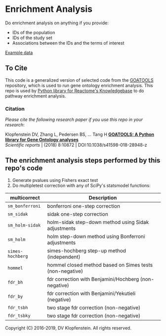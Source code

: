 # Enrichment Analysis

Do enrichment analysis on anything if you provide:
  * IDs of the population 
  * IDs of the study set
  * Associations between the IDs and the terms of interest

[Example data](data/exgo)

## To Cite
This code is a generalized version of selected code from the [GOATOOLS](https://github.com/tanghaibao/goatools) repository,
which is used to run gene ontology enrichment analysis. 
This repo is used by
[Python library for Reactome's Knowledgebase](https://github.com/dvklopfenstein/reactome_neo4j_py/blob/master/README.md)
to do pathway enrichment analysis.

### Citation
_Please cite the following research paper if you use this repo in your research_:

Klopfenstein DV, Zhang L, Pedersen BS, ... Tang H
[**GOATOOLS: A Python library for Gene Ontology analyses**](https://www.nature.com/articles/s41598-018-28948-z)    
_Scientific reports_ | (2018) 8:10872 | DOI:10.1038/s41598-018-28948-z

## The enrichment analysis steps performed by this repo's code
  1. Generate pvalues using Fishers exact test
  2. Do multipletest correction with any of SciPy's statsmodel functions:    

| multicorrect   | Description
|----------------|--------------------------------------
|`sm_bonferroni` | bonferroni one-step correction    
|`sm_sidak`      | sidak one-step correction    
|`sm_holm-sidak` | holm-sidak step-down method using Sidak adjustments    
|`sm_holm`       | holm step-down method using Bonferroni adjustments    
|`simes-hochberg`| simes-hochberg step-up method (independent)    
|`hommel`        | hommel closed method based on Simes tests (non-negative)    
|`fdr_bh`        | fdr correction with Benjamini/Hochberg (non-negative)    
|`fdr_by`        | fdr correction with Benjamini/Yekutieli (negative)    
|`fdr_tsbh`      | two stage fdr correction (non-negative)    
|`fdr_tsbky`     | two stage fdr correction (non-negative)    

Copyright (C) 2016-2019, DV Klopfenstein. All rights reserved.
